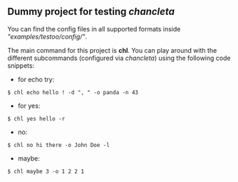 ## Dummy project for testing <i>chancleta</i>

You can find the config files in all supported formats inside <i>"examples/testoo/config/"</i>.

The main command for this project is <b>chl</b>. You can play around with the different subcommands (configured via <i>chancleta</i>) using the following code snippets:

- for echo try:
```shell
$ chl echo hello ! -d ", " -o panda -n 43
```

- for yes:
```shell
$ chl yes hello -r
```

- no:
```shell
$ chl no hi there -o John Doe -l
```

- maybe:
```shell
$ chl maybe 3 -o 1 2 2 1
```
